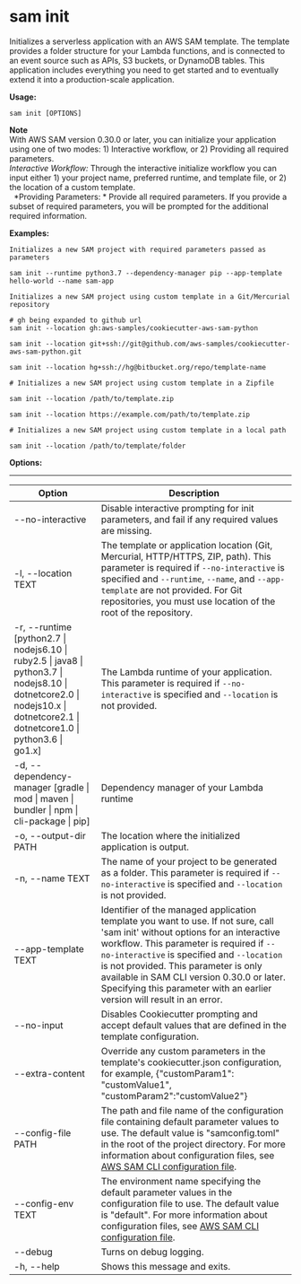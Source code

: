 # sam init<a name="sam-cli-command-reference-sam-init"></a>

Initializes a serverless application with an AWS SAM template\. The template provides a folder structure for your Lambda functions, and is connected to an event source such as APIs, S3 buckets, or DynamoDB tables\. This application includes everything you need to get started and to eventually extend it into a production\-scale application\.

**Usage:**

```
sam init [OPTIONS]
```

**Note**  
With AWS SAM version 0\.30\.0 or later, you can initialize your application using one of two modes: 1\) Interactive workflow, or 2\) Providing all required parameters\.  
*Interactive Workflow:* Through the interactive initialize workflow you can input either 1\) your project name, preferred runtime, and template file, or 2\) the location of a custom template\.  
 
*Providing Parameters: * Provide all required parameters\.
If you provide a subset of required parameters, you will be prompted for the additional required information\.

**Examples:**

```
Initializes a new SAM project with required parameters passed as parameters

sam init --runtime python3.7 --dependency-manager pip --app-template hello-world --name sam-app

Initializes a new SAM project using custom template in a Git/Mercurial repository

# gh being expanded to github url
sam init --location gh:aws-samples/cookiecutter-aws-sam-python

sam init --location git+ssh://git@github.com/aws-samples/cookiecutter-aws-sam-python.git

sam init --location hg+ssh://hg@bitbucket.org/repo/template-name

# Initializes a new SAM project using custom template in a Zipfile

sam init --location /path/to/template.zip

sam init --location https://example.com/path/to/template.zip

# Initializes a new SAM project using custom template in a local path

sam init --location /path/to/template/folder
```

**Options:**


****  

| Option | Description | 
| --- | --- | 
| \-\-no\-interactive | Disable interactive prompting for init parameters, and fail if any required values are missing\. | 
| \-l, \-\-location TEXT |  The template or application location \(Git, Mercurial, HTTP/HTTPS, ZIP, path\)\. This parameter is required if `--no-interactive` is specified and `--runtime`, `--name`, and `--app-template` are not provided\. For Git repositories, you must use location of the root of the repository\.  | 
| \-r, \-\-runtime \[python2\.7 \| nodejs6\.10 \| ruby2\.5 \| java8 \| python3\.7 \| nodejs8\.10 \| dotnetcore2\.0 \| nodejs10\.x \| dotnetcore2\.1 \| dotnetcore1\.0 \| python3\.6 \| go1\.x\] |  The Lambda runtime of your application\. This parameter is required if `--no-interactive` is specified and `--location` is not provided\.  | 
| \-d, \-\-dependency\-manager \[gradle \| mod \| maven \| bundler \| npm \| cli\-package \| pip\] | Dependency manager of your Lambda runtime | 
| \-o, \-\-output\-dir PATH | The location where the initialized application is output\. | 
| \-n, \-\-name TEXT |  The name of your project to be generated as a folder\. This parameter is required if `--no-interactive` is specified and `--location` is not provided\.  | 
| \-\-app\-template TEXT |  Identifier of the managed application template you want to use\. If not sure, call 'sam init' without options for an interactive workflow\. This parameter is required if `--no-interactive` is specified and `--location` is not provided\. This parameter is only available in SAM CLI version 0\.30\.0 or later\. Specifying this parameter with an earlier version will result in an error\.  | 
| \-\-no\-input | Disables Cookiecutter prompting and accept default values that are defined in the template configuration\. | 
| \-\-extra\-content | Override any custom parameters in the template's cookiecutter\.json configuration, for example, \{"customParam1": "customValue1", "customParam2":"customValue2"\} | 
| \-\-config\-file PATH | The path and file name of the configuration file containing default parameter values to use\. The default value is "samconfig\.toml" in the root of the project directory\. For more information about configuration files, see [AWS SAM CLI configuration file](serverless-sam-cli-config.md)\. | 
| \-\-config\-env TEXT | The environment name specifying the default parameter values in the configuration file to use\. The default value is "default"\. For more information about configuration files, see [AWS SAM CLI configuration file](serverless-sam-cli-config.md)\. | 
| \-\-debug | Turns on debug logging\. | 
| \-h, \-\-help | Shows this message and exits\. | 
